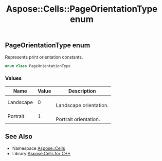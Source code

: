 ﻿---
title: Aspose::Cells::PageOrientationType enum
linktitle: PageOrientationType
second_title: Aspose.Cells for C++ API Reference
description: 'Aspose::Cells::PageOrientationType enum. Represents print orientation constants in C++.'
type: docs
weight: 23400
url: /cpp/aspose.cells/pageorientationtype/
---
## PageOrientationType enum


Represents print orientation constants.

```cpp
enum class PageOrientationType
```

### Values

| Name | Value | Description |
| --- | --- | --- |
| Landscape | 0 | <br>Landscape orientation. |
| Portrait | 1 | <br>Portrait orientation. |

## See Also

* Namespace [Aspose::Cells](../)
* Library [Aspose.Cells for C++](../../)
